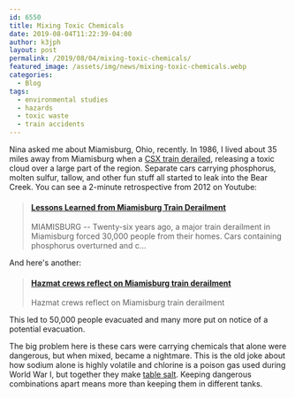 ```yaml
---
id: 6550
title: Mixing Toxic Chemicals
date: 2019-08-04T11:22:39-04:00
author: k3jph
layout: post
permalink: /2019/08/04/mixing-toxic-chemicals/
featured_image: /assets/img/news/mixing-toxic-chemicals.webp
categories:
  - Blog
tags:
  - environmental studies
  - hazards
  - toxic waste
  - train accidents
---
```

Nina asked me about Miamisburg, Ohio, recently. In 1986, I lived
about 35 miles away from Miamisburg when a [CSX train
derailed](http://www.ohiohistorycentral.org/w/Miamisburg,_Ohio,_Train_Derailment),
releasing a toxic cloud over a large part of the region. Separate
cars carrying phosphorus, molten sulfur, tallow, and other fun stuff
all started to leak into the Bear Creek. You can see a 2-minute
retrospective from 2012 on Youtube:

<blockquote class="embedly-card" data-card-key="66f8489580e04fc4a88a724eb5058bb3" data-card-branding="0"><h4><a href="https://www.youtube.com/watch?v=rkH9ayBYYt0">Lessons Learned from Miamisburg Train Derailment</a></h4><p>MIAMISBURG -- Twenty-six years ago, a major train derailment in Miamisburg forced 30,000 people from their homes. Cars containing phosphorus overturned and c...</p></blockquote>
<script async src="//cdn.embedly.com/widgets/platform.js" charset="UTF-8"></script>

And here's another:

<blockquote class="embedly-card" data-card-key="66f8489580e04fc4a88a724eb5058bb3" data-card-branding="0"><h4><a href="https://www.youtube.com/watch?v=hHWajTWUusA">Hazmat crews reflect on Miamisburg train derailment</a></h4><p>Hazmat crews reflect on Miamisburg train derailment</p></blockquote>
<script async src="//cdn.embedly.com/widgets/platform.js" charset="UTF-8"></script>

This led to 50,000 people evacuated and many more put on notice of
a potential evacuation.

The big problem here is these cars were carrying chemicals that
alone were dangerous, but when mixed, became a nightmare. This is
the old joke about how sodium alone is highly volatile and chlorine
is a poison gas used during World War I, but together they make
[table salt](https://www.thoughtco.com/what-is-table-salt-604008).
Keeping dangerous combinations apart means more than keeping them
in different tanks.
